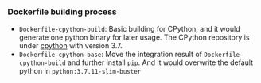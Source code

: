 ### Dockerfile building process
- `Dockerfile-cpython-build`: Basic building for CPython, and it would generate one python binary for later usage. 
The CPython repository is under [cpython](https://ipads.se.sjtu.edu.cn:1312/distributed-rdma-serverless/distributed-merge/cpython) with version 3.7.
- `Dockerfile-cpython-base`: Move the integration result of `Dockerfile-cpython-build` and further install `pip`. And it 
would overwrite the default python in `python:3.7.11-slim-buster`
